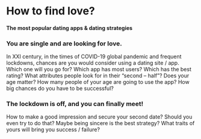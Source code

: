 # How to find love?
#### The most popular dating apps & dating strategies
### You are single and are looking for love.
In XXI century, in the times of COVID-19 global pandemic and frequent lockdowns, chances are you would consider using a dating site / app. Which one will you go for? Which app has most users? Which has the best rating? What attributes people look for in their “second – half”? Does your age matter? How many people of your age are going to use the app? How big chances do you have to be successful? 

### The lockdown is off, and you can finally meet!
How to make a good impression and secure your second date? Should you even try to do that? Maybe being sincere is the best strategy? What traits of yours will bring you success / failure?


